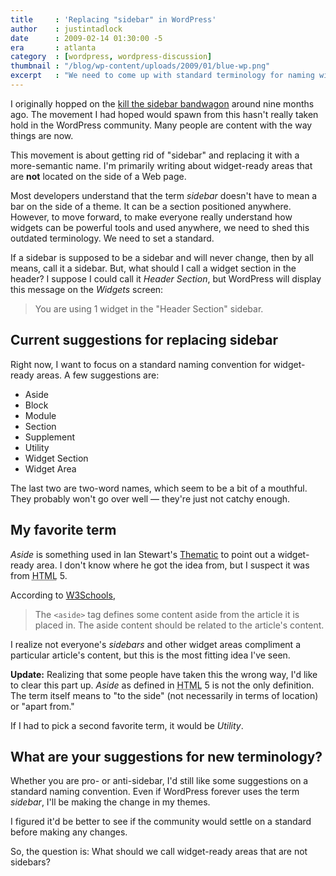 ```yaml
---
title     : 'Replacing "sidebar" in WordPress'
author    : justintadlock
date      : 2009-02-14 01:30:00 -5
era       : atlanta
category  : [wordpress, wordpress-discussion]
thumbnail : "/blog/wp-content/uploads/2009/01/blue-wp.png"
excerpt   : "We need to come up with standard terminology for naming widget-ready areas in WordPress as opposed to calling everything a sidebar."
---
```


I originally hopped on the <a href="http://wordpress.org/extend/ideas/topic.php?id=1384" title="Deprecate get_sidebar and 'Sidebar'">kill the sidebar bandwagon</a> around nine months ago.  The movement I had hoped would spawn from this hasn't really taken hold in the WordPress community.  Many people are content with the way things are now.

This movement is about getting rid of "sidebar" and replacing it with a more-semantic name.  I'm primarily writing about widget-ready areas that are <strong>not</strong> located on the side of a Web page.

Most developers understand that the term <em>sidebar</em> doesn't have to mean a bar on the side of a theme.  It can be a section positioned anywhere.  However, to move forward, to make everyone really understand how widgets can be powerful tools and used anywhere, we need to shed this outdated terminology.  We need to set a standard.

If a sidebar is supposed to be a sidebar and will never change, then by all means, call it a sidebar.  But, what should I call a widget section in the header?  I suppose I could call it <em>Header Section</em>, but WordPress will display this message on the <em>Widgets</em> screen:

<blockquote>
You are using 1 widget in the "Header Section" sidebar.
</blockquote>

<h2>Current suggestions for replacing sidebar</h2>

Right now, I want to focus on a standard naming convention for widget-ready areas.  A few suggestions are:

<ul>
	<li>Aside</li>
	<li>Block</li>
	<li>Module</li>
	<li>Section</li>
	<li>Supplement</li>
	<li>Utility</li>
	<li>Widget Section</li>
	<li>Widget Area</li>
</ul>

The last two are two-word names, which seem to be a bit of a mouthful.  They probably won't go over well &mdash; they're just not catchy enough.

<h2>My favorite term</h2>

<em>Aside</em> is something used in Ian Stewart's <a href="http://themeshaper.com/thematic-for-wordpress" title="Thematic for WordPress">Thematic</a> to point out a widget-ready area.  I don't know where he got the idea from, but I suspect it was from <acronym title="Hypertext Markup Language">HTML</acronym> 5.

According to <a href="http://www.w3schools.com/tags/html5_aside.asp" title="HTML 5 aside tag">W3Schools</a>,

<blockquote cite="http://www.w3schools.com/tags/html5_aside.asp">
The <code>&lt;aside&gt;</code> tag defines some content aside from the article it is placed in. The aside content should be related to the article's content.
</blockquote>

I realize not everyone's <em>sidebars</em> and other widget areas compliment a particular article's content, but this is the most fitting idea I've seen.

<p class="note"><strong>Update:</strong> Realizing that some people have taken this the wrong way, I'd like to clear this part up.  <em>Aside</em> as defined in <acronym title="Hypertext Markup Language">HTML</acronym> 5 is not the only definition.  The term itself means to "to the side" (not necessarily in terms of location) or "apart from."</p>

If I had to pick a second favorite term, it would be <em>Utility</em>.

<h2>What are your suggestions for new terminology?</h2>

Whether you are pro- or anti-sidebar, I'd still like some suggestions on a standard naming convention.  Even if WordPress forever uses the term <em>sidebar</em>, I'll be making the change in my themes.

I figured it'd be better to see if the community would settle on a standard before making any changes.

So, the question is: What should we call widget-ready areas that are not sidebars?
